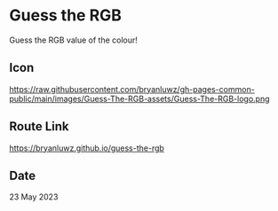 # Guess the RGB

Guess the RGB value of the colour!

## Icon

https://raw.githubusercontent.com/bryanluwz/gh-pages-common-public/main/images/Guess-The-RGB-assets/Guess-The-RGB-logo.png

## Route Link

https://bryanluwz.github.io/guess-the-rgb

## Date

23 May 2023
